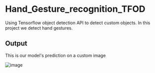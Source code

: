 # Hand_Gesture_recognition_TFOD
Using Tensorflow object detection API to detect custom objects. In this project we detect hand gestures.

## Output 
This is our model's prediction on a custom image

![image](https://user-images.githubusercontent.com/75126845/178554326-25ba79c3-8071-4237-8b08-f2dc78196a2e.png)


